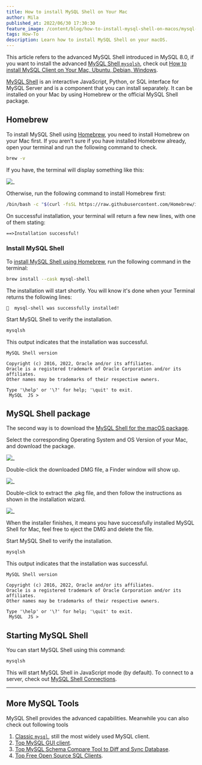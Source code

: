 ```yaml
---
title: How to install MySQL Shell on Your Mac
author: Mila
published_at: 2022/06/30 17:30:30
feature_image: /content/blog/how-to-install-mysql-shell-on-macos/mysql-mac.webp
tags: How-To
description: Learn how to install MySQL Shell on your macOS.
---
```


<HintBlock type="info">

This article refers to the advanced MySQL Shell introduced in MySQL 8.0, if you want to install the advanced [MySQL Shell `mysqlsh`](https://dev.mysql.com/doc/mysql-shell/8.0/en/), check out [How to install MySQL Client on Your Mac, Ubuntu, Debian, Windows](/blog/how-to-install-mysql-client-on-mac-ubuntu-debian-windows).

</HintBlock>

[MySQL Shell](https://dev.mysql.com/doc/mysql-shell/8.0/en/) is an interactive JavaScript, Python, or SQL interface for MySQL Server and is a component that you can install separately. It can be installed on your Mac by using Homebrew or the official MySQL Shell package.

## Homebrew

To install MySQL Shell using [Homebrew](https://brew.sh/), you need to install Homebrew on your Mac first. If you aren’t sure if you have installed Homebrew already, open your terminal and run the following command to check.

```bash
brew -v
```

If you have, the terminal will display something like this:

![_](/content/blog/how-to-install-mysql-shell-on-macos/brew-version.webp)

Otherwise, run the following command to install Homebrew first:

```bash
/bin/bash -c "$(curl -fsSL https://raw.githubusercontent.com/Homebrew/install/HEAD/install.sh)"
```

On successful installation, your terminal will return a few new lines, with one of them stating:

```plain
==>Installation successful!
```

### Install MySQL Shell

To [install MySQL Shell using Homebrew](https://formulae.brew.sh/cask/mysql-shell), run the following command in the terminal:

```bash
brew install --cask mysql-shell
```

The installation will start shortly. You will know it's done when your Terminal returns the following lines:

```plain
🍺  mysql-shell was successfully installed!
```

Start MySQL Shell to verify the installation.

```bash
mysqlsh
```

This output indicates that the installation was successful.

```plain
MySQL Shell version

Copyright (c) 2016, 2022, Oracle and/or its affiliates.
Oracle is a registered trademark of Oracle Corporation and/or its affiliates.
Other names may be trademarks of their respective owners.

Type '\help' or '\?' for help; '\quit' to exit.
 MySQL  JS >
```

## MySQL Shell package

The second way is to download the [MySQL Shell for the macOS package](https://dev.mysql.com/downloads/shell/).

Select the corresponding Operating System and OS Version of your Mac, and download the package.

![_](/content/blog/how-to-install-mysql-shell-on-macos/mac-version.webp)

Double-click the downloaded DMG file, a Finder window will show up.

![_](/content/blog/how-to-install-mysql-shell-on-macos/mysql-shell-pkg.webp)

Double-click to extract the .pkg file, and then follow the instructions as shown in the installation wizard.

![_](/content/blog/how-to-install-mysql-shell-on-macos/mysql-install-wizard.webp)

When the installer finishes, it means you have successfully installed MySQL Shell for Mac, feel free to eject the DMG and delete the file.

Start MySQL Shell to verify the installation.

```bash
mysqlsh
```

This output indicates that the installation was successful.

```plain
MySQL Shell version

Copyright (c) 2016, 2022, Oracle and/or its affiliates.
Oracle is a registered trademark of Oracle Corporation and/or its affiliates.
Other names may be trademarks of their respective owners.

Type '\help' or '\?' for help; '\quit' to exit.
 MySQL  JS >
```

## Starting MySQL Shell

You can start MySQL Shell using this command:

```bash
mysqlsh
```

This will start MySQL Shell in JavaScript mode (by default). To connect to a server, check out [MySQL Shell Connections](https://dev.mysql.com/doc/mysql-shell/8.0/en/mysql-shell-connections.html).

---

## More MySQL Tools

MySQL Shell provides the advanced capabilities. Meanwhile you can also check out following tools

1. [Classic `mysql`](/blog/how-to-install-mysql-client-on-mac-ubuntu-centos-windows), still the most widely used MySQL client.
1. [Top MySQL GUI client](/blog/top-mysql-gui-client).
1. [Top MySQL Schema Compare Tool to Diff and Sync Database](/blog/top-mysql-schema-compare-tools).
1. [Top Free Open Source SQL Clients](/blog/top-open-source-sql-clients).
